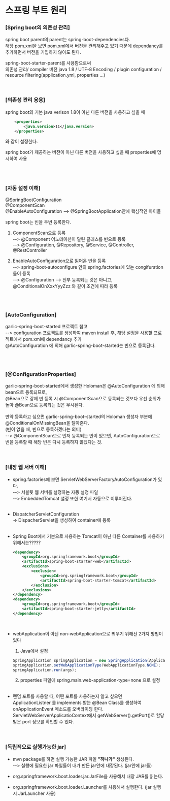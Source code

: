 # 스프링 부트 원리<br>

### [Spring boot의 의존성 관리] <br>
spring boot parent의 parent는 spring-boot-dependencies다. <br>
해당 pom.xml을 보면 pom.xml에서 버전을 관리해주고 있기 때문에 dependancy를 추가하면서 버전을 기입하지 않아도 된다.

spring-boot-starter-parent를 사용함으로써 <br>
의존성 관리/ compiler 버전 java 1.8 / UTF-8 Encoding / plugin configuration / resource filtering(application.yml, properties ...)
<br><br><br>

### [의존성 관리 응용] <br>
spring boot의 기본 java verison 1.8이 아닌 다른 버전을 사용하고 싶을 때
~~~xml
    <properties>
        <java.version>11</java.version>
    </properties>
~~~
와 같이 설정한다.

spring boot가 제공하는 버전이 아닌 다른 버전을 사용하고 싶을 때 properties에 명시하여 사용

<br><br>

### [자동 설정 이해] <br>
@SpringBootConfiguration <br>
@ComponentScan <br>
@EnableAutoConfiguration   --> @SpringBootApplication안에 핵심적인 아이들 <br>

spring boot는 빈을 두번 등록한다. 
1) ComponentScan으로 등록 <br>
--> @Component 어노테이션이 달린 클래스를 빈으로 등록 <br>
--> @Configuration, @Repository, @Service, @Controller, @RestController

2) EnableAutoConfiguration으로 읽어온 빈을 등록 <br>
--> spring-boot-autoconfigure 안의 spring.factories에 있는 congifuration 들이 등록 <br>
--> @Configuration
--> 전부 등록되는 것은 아니고, @ConditionalOnXxxYyyZzz 와 같이 조건에 따라 등록 <br>

<br><br>

### [AutoConfiguration] <br>
garlic-spring-boot-started 프로젝트 참고 <br>
--> configuration 프로젝트를 생성하여 maven install 후, 해당 설정을 사용할 프로젝트에서 pom.xml에 dependancy 추가 <br>
@AutoConfiguration 에 의해 garlic-spring-boot-started는 빈으로 등록된다.

<br><br>

### [@ConfigurationProperties] <br>
garlic-spring-boot-started에서 생성한 Holoman은 @AutoConfiguration 에 의해 bean으로 등록되므로, <br>
@Bean으로 강제 빈 등록 시 @ComponentScan으로 등록되는 것보다 우선 순위가 높아 @Bean으로 등록되는 것은 무시된다. <br> <br>
만약 등록하고 싶으면 garlic-spring-boot-started의 Holoman 생성자 부분에 @ConditionalOnMissingBean을 달아준다. <br> (빈이 없을 때, 빈으로 등록하겠다는 의미) <br>
--> @ComponentScan으로 먼저 등록되는 빈이 있으면, AutoConfiguration으로 빈을 등록할 때 해당 빈은 다시 등록하지 않겠다는 것. <br>
<br><br>


### [내장 웹 서버 이해] <br>
* spring.factories에 보면 ServletWebServerFactoryAutoConfiguration가 있다. <br>
    --> 서블릿 웹 서버를 설정하는 자동 설정 파일 <br>
    --> EmbeddedTomcat 설정 또한 여기서 자동으로 이루어진다. <br> <br>

* DispatcherServletConfiguration <br>
    -> DispacherServlet을 생성하여 container에 등록 <br> <br>

* Spring Boot에서 기본으로 사용하는 Tomcat이 아닌 다른 Container를 사용하기 위해서는????? <br>
    ~~~xml
    <dependency>
        <groupId>org.springframework.boot</groupId>
        <artifactId>spring-boot-starter-web</artifactId>
        <exclusions>
            <exclusion>
                <groupId>org.springframework.boot</groupId>
                <artifactId>spring-boot-starter-tomcat</artifactId>
            </exclusion>
        </exclusions>
    </dependency>
    <dependency>
        <groupId>org.springframework.boot</groupId>
        <artifactId>spring-boot-starter-jetty</artifactId>
    </dependency>
    ~~~
<br>

* webApplication이 아닌 non-webApplication으로 띄우기 위해선 2가지 방법이 있다 <br>
    1) Java에서 설정
    ~~~java
    SpringApplication springApplication = new SpringApplication(Application.class); 
    springApplication.setWebApplicationType(WebApplicationType.NONE);
    springApplication.run(args);
    ~~~

    2) properties 파일에 spring.main.web-application-type=none 으로 설정 <br> <br>


* 랜덤 포트를 사용할 때, 어떤 포트를 사용하는지 알고 싶으면 <br>
ApplicationListner<ServletWebServerInitializedEvent> 를 implements 받는 @Bean Class를 생성하여 onApplicationEvent 메소드를 오버라이딩 한다. <br>
ServletWebServerApplicatioContext에서 getWebServer().getPort()로 할당받은 port 정보를 확인할 수 있다. <br><br><br>



### [독립적으로 실행가능한 jar] <br>
* mvn package를 하면 실행 가능한 JAR 파일 <b>"하나가"</b> 생성된다.  
 --> 실행에 필요한 jar 파일들이 내가 만든 jar안에 내장된다. (jar안에 jar들)  

* org.springframework.boot.loader.jar.JarFile을 사용해서 내장 JAR를 읽는다.  
* org.springframework.boot.loader.Launcher를 사용해서 실행한다. (jar 실행 시 JarLauncher 사용)
